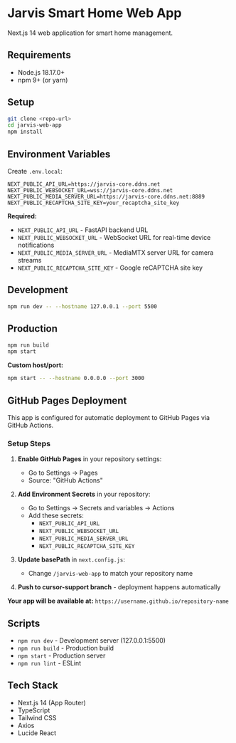 # Jarvis Smart Home Web App

Next.js 14 web application for smart home management.

## Requirements

- Node.js 18.17.0+
- npm 9+ (or yarn)

## Setup

```bash
git clone <repo-url>
cd jarvis-web-app
npm install
```

## Environment Variables

Create `.env.local`:

```env
NEXT_PUBLIC_API_URL=https://jarvis-core.ddns.net
NEXT_PUBLIC_WEBSOCKET_URL=wss://jarvis-core.ddns.net
NEXT_PUBLIC_MEDIA_SERVER_URL=https://jarvis-core.ddns.net:8889
NEXT_PUBLIC_RECAPTCHA_SITE_KEY=your_recaptcha_site_key
```

**Required:**

- `NEXT_PUBLIC_API_URL` - FastAPI backend URL
- `NEXT_PUBLIC_WEBSOCKET_URL` - WebSocket URL for real-time device notifications
- `NEXT_PUBLIC_MEDIA_SERVER_URL` - MediaMTX server URL for camera streams  
- `NEXT_PUBLIC_RECAPTCHA_SITE_KEY` - Google reCAPTCHA site key

## Development

```bash
npm run dev -- --hostname 127.0.0.1 --port 5500
```

## Production

```bash
npm run build
npm start
```

**Custom host/port:**

```bash
npm start -- --hostname 0.0.0.0 --port 3000
```

## GitHub Pages Deployment

This app is configured for automatic deployment to GitHub Pages via GitHub Actions.

### Setup Steps

1. **Enable GitHub Pages** in your repository settings:
   - Go to Settings → Pages
   - Source: "GitHub Actions"

2. **Add Environment Secrets** in your repository:
   - Go to Settings → Secrets and variables → Actions
   - Add these secrets:
     - `NEXT_PUBLIC_API_URL`
     - `NEXT_PUBLIC_WEBSOCKET_URL`
     - `NEXT_PUBLIC_MEDIA_SERVER_URL`
     - `NEXT_PUBLIC_RECAPTCHA_SITE_KEY`

3. **Update basePath** in `next.config.js`:
   - Change `/jarvis-web-app` to match your repository name

4. **Push to cursor-support branch** - deployment happens automatically

**Your app will be available at:** `https://username.github.io/repository-name`

## Scripts

- `npm run dev` - Development server (127.0.0.1:5500)
- `npm run build` - Production build
- `npm start` - Production server
- `npm run lint` - ESLint

## Tech Stack

- Next.js 14 (App Router)
- TypeScript
- Tailwind CSS
- Axios
- Lucide React
